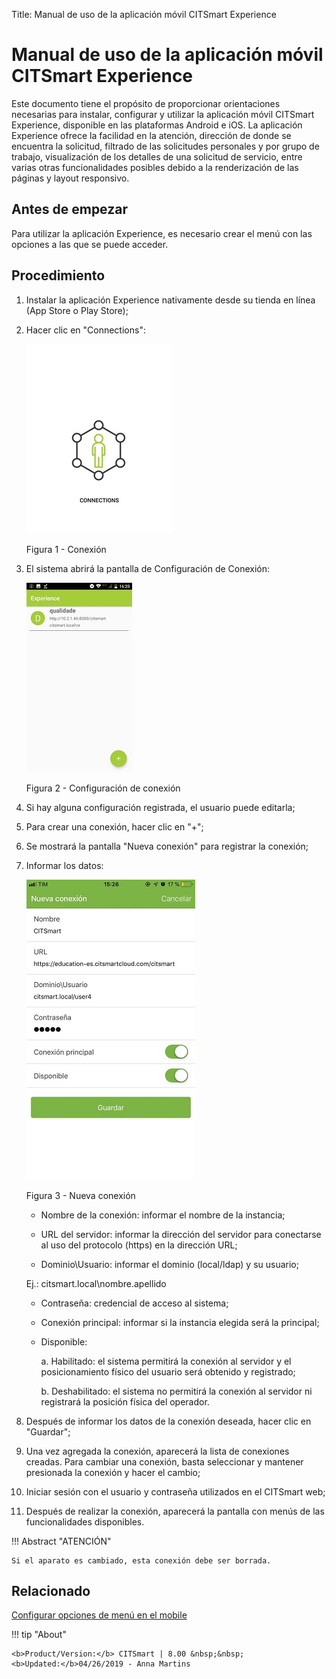 Title: Manual de uso de la aplicación móvil CITSmart Experience
# Manual de uso de la aplicación móvil CITSmart Experience

Este documento tiene el propósito de proporcionar orientaciones necesarias para instalar, configurar y utilizar la aplicación móvil CITSmart Experience, disponible en las plataformas Android e iOS.
La aplicación Experience ofrece la facilidad en la atención, dirección de donde se encuentra la solicitud, filtrado de las solicitudes personales y por grupo de trabajo, visualización de los detalles de una solicitud de servicio, entre varias otras funcionalidades posibles debido a la renderización de las páginas y layout responsivo.

Antes de empezar
----------------

Para utilizar la aplicación Experience, es necesario crear el menú con las opciones a las que se puede acceder.

Procedimiento
------------

1.	Instalar la aplicación Experience nativamente desde su tienda en línea (App Store o Play Store);
2.  Hacer clic en "Connections":

    ![connections](images/app-pt-1.jpg)
    
     Figura 1 - Conexión

3.  El sistema abrirá la pantalla de Configuración de Conexión:

    ![configuracion](images/app-pt-2.jpg)
    
     Figura 2 - Configuración de conexión

4.  Si hay alguna configuración registrada, el usuario puede editarla;
5.	Para crear una conexión, hacer clic en "+";
3.	Se mostrará la pantalla "Nueva conexión" para registrar la conexión;
4.	Informar los datos:

    ![conexión](images/app-es.jpg)

     Figura 3 - Nueva conexión


    *	Nombre de la conexión: informar el nombre de la instancia;

    *	URL del servidor: informar la dirección del servidor para conectarse al uso del protocolo (https) en la dirección URL;

    *	Dominio\Usuario:  informar el dominio (local/ldap) y su usuario;

    Ej.: citsmart.local\nombre.apellido
    
    *	Contraseña: credencial de acceso al sistema;

    *	Conexión principal: informar si la instancia elegida será la principal;

    *	Disponible:

           a.	Habilitado: el sistema permitirá la conexión al servidor y el posicionamiento físico del usuario será 
           obtenido y registrado;

           b.	Deshabilitado: el sistema no permitirá la conexión al servidor ni registrará la posición física del operador.

5.	Después de informar los datos de la conexión deseada, hacer clic en "Guardar";

6.	Una vez agregada la conexión, aparecerá la lista de conexiones creadas. Para cambiar una conexión, basta seleccionar y mantener presionada la conexión y hacer el cambio;

7.	Iniciar sesión con el usuario y contraseña utilizados en el CITSmart web;

8.	Después de realizar la conexión, aparecerá la pantalla con menús de las funcionalidades disponibles.


!!! Abstract "ATENCIÓN"

    Si el aparato es cambiado, esta conexión debe ser borrada.

   
Relacionado
----------

[Configurar opciones de menú en el mobile](/es-es/citsmart-platform-9/additional-features/mobile-and-field-service/configuration/configure-mobile-options.html)


!!! tip "About"

    <b>Product/Version:</b> CITSmart | 8.00 &nbsp;&nbsp;
    <b>Updated:</b>04/26/2019 - Anna Martins
